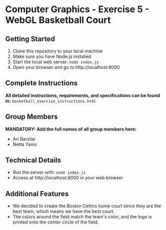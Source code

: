 # Computer Graphics - Exercise 5 - WebGL Basketball Court

## Getting Started
1. Clone this repository to your local machine
2. Make sure you have Node.js installed
3. Start the local web server: `node index.js`
4. Open your browser and go to http://localhost:8000

## Complete Instructions
**All detailed instructions, requirements, and specifications can be found in:**
`basketball_exercise_instructions.html`

## Group Members
**MANDATORY: Add the full names of all group members here:**
- Ari Barzilai
- Netta Yaniv

## Technical Details
- Run the server with: `node index.js`
- Access at http://localhost:8000 in your web browser

## Additional Features
- We decided to create the Boston Celtics home court since they are the best team, which means we have the best court. 
- The colors around the field match the team's color, and the logo is printed onto the center circle of the field.

